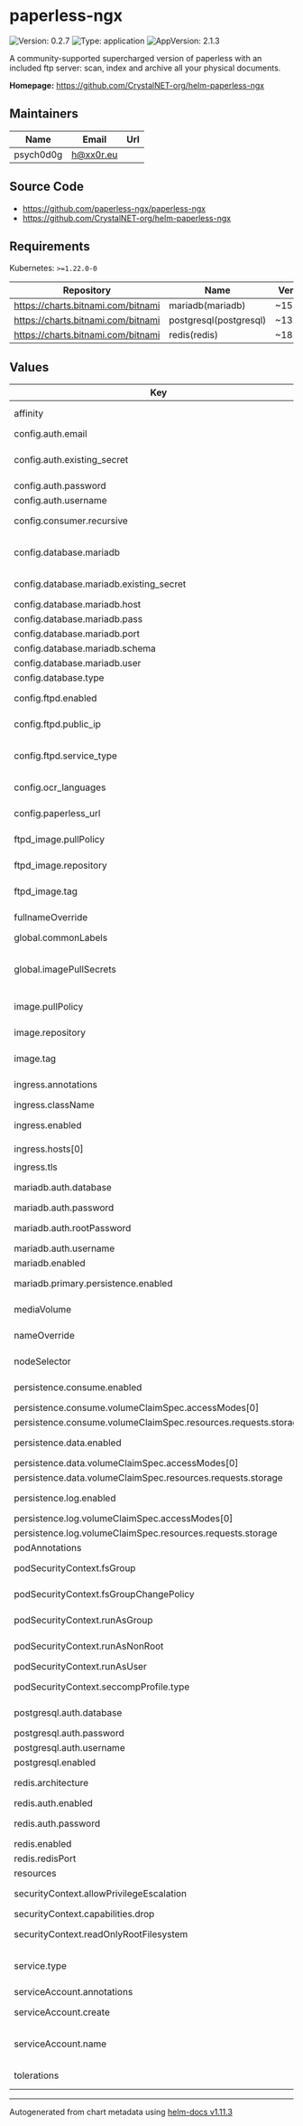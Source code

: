 # paperless-ngx

![Version: 0.2.7](https://img.shields.io/badge/Version-0.2.7-informational?style=flat-square) ![Type: application](https://img.shields.io/badge/Type-application-informational?style=flat-square) ![AppVersion: 2.1.3](https://img.shields.io/badge/AppVersion-2.1.3-informational?style=flat-square)

A community-supported supercharged version of paperless with an included ftp server: scan, index and archive all your physical documents.

**Homepage:** <https://github.com/CrystalNET-org/helm-paperless-ngx>

## Maintainers

| Name | Email | Url |
| ---- | ------ | --- |
| psych0d0g | <h@xx0r.eu> |  |

## Source Code

* <https://github.com/paperless-ngx/paperless-ngx>
* <https://github.com/CrystalNET-org/helm-paperless-ngx>

## Requirements

Kubernetes: `>=1.22.0-0`

| Repository | Name | Version |
|------------|------|---------|
| https://charts.bitnami.com/bitnami | mariadb(mariadb) | ~15.0.0 |
| https://charts.bitnami.com/bitnami | postgresql(postgresql) | ~13.2.24 |
| https://charts.bitnami.com/bitnami | redis(redis) | ~18.6.0 |

## Values

| Key | Type | Default | Description |
|-----|------|---------|-------------|
| affinity | object | `{}` | define affinity, to have the pod run on the same node as other specific things |
| config.auth.email | string | `"no@mail.cf"` | default email for the admin user |
| config.auth.existing_secret | string | `nil` | use an pre-existing secret to provide credentials    it should contain the keys paperless-user, paperless-mail and paperless-pass |
| config.auth.password | string | `"admin"` | default password for the admin user |
| config.auth.username | string | `"admin"` | default username for the admin user |
| config.consumer.recursive | bool | `true` | let the consumer recurse into subdirectories for new documents |
| config.database.mariadb | object | See [values.yaml](./values.yaml) | only needed when type is mariadb and mariadb.enabled is set to false    meaning you would use an external already existing mariadb instance |
| config.database.mariadb.existing_secret | string | `nil` | use an pre-existing secret to provide credentials    it should contain the keys mysql-user and mysql-pass |
| config.database.mariadb.host | string | `"localhost"` | hostname where your external mariadb is reachable |
| config.database.mariadb.pass | string | `"password"` | mariadb password to use for our connection |
| config.database.mariadb.port | int | `3306` | port to connect to |
| config.database.mariadb.schema | string | `"paperless"` | database schema that holds the paperless tables |
| config.database.mariadb.user | string | `"paperless-user"` | mariadb user to use for our connection |
| config.database.type | string | `"postgresql"` | type can either be mariadb, postgresql or sqlite |
| config.ftpd.enabled | bool | `false` | set to true to enable builtin ftpd that uses the paperless database for authentication |
| config.ftpd.public_ip | string | `"127.0.0.1"` | Public IP used for the embedded FTPD for passive mode (usually your loadbalancer IP) |
| config.ftpd.service_type | string | `"LoadBalancer"` | loadbalancer for ease of use, you could potentially also use clusterip with an nginx tcp-services configmap |
| config.ocr_languages | list | `["deu","eng"]` | Languages to be used for ocr (only pre-installed languages are supported) |
| config.paperless_url | string | `"https://paperless.domain"` | Url where paperless is reachable via browser (including http(s)://) |
| ftpd_image.pullPolicy | string | `"IfNotPresent"` | pull policy, if you set tag to latest, this should be set to Always to not end up with stale builds |
| ftpd_image.repository | string | `"harbor.crystalnet.org/library/pureftpd"` | referencing the docker image to use for the ftpd component |
| ftpd_image.tag | string | `"0.2.2"` | Overrides the image tag whose default is the chart appVersion. |
| fullnameOverride | string | `""` | String to fully override `common.names.fullname` template |
| global.commonLabels | object | `{}` | Labels to apply to all resources. |
| global.imagePullSecrets | list | `[]` | Reference to one or more secrets to be used when pulling images    (https://kubernetes.io/docs/tasks/configure-pod-container/pull-image-private-registry/) |
| image.pullPolicy | string | `"IfNotPresent"` | pull policy, if you set tag to latest, this should be set to Always to not end up with stale builds |
| image.repository | string | `"ghcr.io/paperless-ngx/paperless-ngx"` | referencing the docker image to use for the deployment |
| image.tag | string | `""` | Overrides the image tag whose default is the chart appVersion. |
| ingress.annotations | object | `{"nginx.ingress.kubernetes.io/proxy-body-size":"256m"}` | add annotations to the ingress object (for example to have certificates managed by cert-manager) |
| ingress.className | string | `""` | uses the default ingress class if not set |
| ingress.enabled | bool | `false` | Enable creation of an ingress object for the deployment |
| ingress.hosts[0] | object | `{"host":"chart-example.local","paths":[{"path":"/","pathType":"ImplementationSpecific"}]}` | Hostname the ingress should react for |
| ingress.tls | list | `[]` |  |
| mariadb.auth.database | string | `"paperless"` | define database schema name that should be available |
| mariadb.auth.password | string | `"changeme"` | password to connect to the database |
| mariadb.auth.rootPassword | string | `"changeme"` | dedicated root password for the database (normally not used but needed for creation of schemas etc.) |
| mariadb.auth.username | string | `"paperless"` | username to connect to the database |
| mariadb.enabled | bool | `false` | provision an instance of the mariadb sub-chart |
| mariadb.primary.persistence.enabled | bool | `false` | enable to not loose your database contents on updates |
| mediaVolume | object | See [values.yaml](./values.yaml) | The list of additional volumes that will be mounted inside paperless pod, this one to `/paperless/library`. |
| nameOverride | string | `""` | String to partially override `common.names.fullname` template (will maintain the release name) |
| nodeSelector | object | `{}` | Define a subset of worker nodes where the deployment can be scheduled on |
| persistence.consume.enabled | bool | `false` | Enable paperless consume dir persistence using `PVC`. If false, use emptyDir (usually not needed) |
| persistence.consume.volumeClaimSpec.accessModes[0] | string | `"ReadWriteOnce"` |  |
| persistence.consume.volumeClaimSpec.resources.requests.storage | string | `"2Gi"` |  |
| persistence.data.enabled | bool | `true` | Enable paperless data persistence using `PVC`. (search index, SQLite database, classification model, etc) |
| persistence.data.volumeClaimSpec.accessModes[0] | string | `"ReadWriteOnce"` |  |
| persistence.data.volumeClaimSpec.resources.requests.storage | string | `"10Gi"` |  |
| persistence.log.enabled | bool | `true` | Enable paperless data persistence using `PVC`. (search index, SQLite database, classification model, etc) |
| persistence.log.volumeClaimSpec.accessModes[0] | string | `"ReadWriteOnce"` |  |
| persistence.log.volumeClaimSpec.resources.requests.storage | string | `"1Gi"` |  |
| podAnnotations | object | `{}` | If needed, set some annotations to the deployed pods |
| podSecurityContext.fsGroup | int | `1000` | set filesystem group access to the same as runAsGroup |
| podSecurityContext.fsGroupChangePolicy | string | `"OnRootMismatch"` | change fs mount permissions if they are not matching desired fsGroup |
| podSecurityContext.runAsGroup | int | `1000` | run the deployment as a group with this GID, should match fsGroup above |
| podSecurityContext.runAsNonRoot | bool | `true` | ensure the container dosnt run with not-needed root permissions |
| podSecurityContext.runAsUser | int | `1000` | run the deployment as a user with this UID |
| podSecurityContext.seccompProfile.type | string | `"RuntimeDefault"` | secure computing mode - see: https://kubernetes.io/docs/tutorials/security/seccomp/ |
| postgresql.auth.database | string | `"paperless"` | define database schema name that should be available |
| postgresql.auth.password | string | `"changeme"` | password to connect to the database |
| postgresql.auth.username | string | `"paperless"` | username to connect to the database |
| postgresql.enabled | bool | `true` | provision an instance of the postgresql sub-chart |
| redis.architecture | string | `"standalone"` | can be set to replication to spawn a full redis cluster with 3 nodes instead |
| redis.auth.enabled | bool | `true` | enable redis authentication mode |
| redis.auth.password | string | `"changeme"` | password that gets used for the connection between paperless and redis |
| redis.enabled | bool | `true` | provision an instance of the redis sub-chart |
| redis.redisPort | int | `6379` | default port for redis to listen on |
| resources | object | `{}` | Limit the pods ressources if needed |
| securityContext.allowPrivilegeEscalation | bool | `false` | Controls whether a process can gain more privileges than its parent process |
| securityContext.capabilities.drop | list | `["ALL"]` | drop unneccessary permissions |
| securityContext.readOnlyRootFilesystem | bool | `true` | mount / as readonly, writeable directorys are explicitely mounted |
| service.type | string | `"ClusterIP"` | usually ClusterIP if you have an ingress in place,    could also be set to LoadBalancer if for example metallb is in place |
| serviceAccount.annotations | object | `{}` | Annotations to add to the service account |
| serviceAccount.create | bool | `true` | Specifies whether a service account should be created |
| serviceAccount.name | string | `""` | The name of the service account to use.    If not set and create is true, a name is generated using the fullname template |
| tolerations | list | `[]` | setup tolerations if you for example want to have a dedicated worker node that only runs paperless |

----------------------------------------------
Autogenerated from chart metadata using [helm-docs v1.11.3](https://github.com/norwoodj/helm-docs/releases/v1.11.3)
